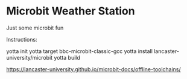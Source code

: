 # Microbit Weather Station
Just some microbit fun

Instructions:

yotta init
yotta target bbc-microbit-classic-gcc
yotta install lancaster-university/microbit
yotta build

https://lancaster-university.github.io/microbit-docs/offline-toolchains/

